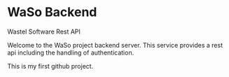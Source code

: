 # WaSo Backend
Wastel Software Rest API

Welcome to the WaSo project backend server.
This service provides a rest api including the handling of authentication.

This is my first github project.
